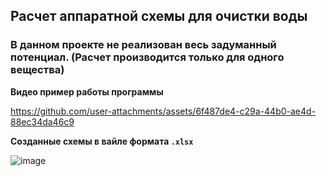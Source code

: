## Расчет аппаратной схемы для очистки воды

### В данном проекте не реализован весь задуманный потенциал. (Расчет производится только для одного вещества)


**Видео пример работы программы**

https://github.com/user-attachments/assets/6f487de4-c29a-44b0-ae4d-88ec34da46c9

**Созданные схемы в вайле формата `.xlsx`**

![image](https://github.com/user-attachments/assets/1cb6e92e-2bd6-4c92-9c79-6460b17441b5)
